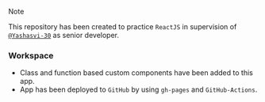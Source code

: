 > [!NOTE]
> This repository has been created to practice `ReactJS` in supervision of [`@Yashasvi-30`](https://github.com/Yashasvi-30) as senior developer.

### Workspace
- Class and function based custom components have been added to this app.
- App has been deployed to `GitHub` by using `gh-pages` and `GitHub-Actions`.

